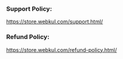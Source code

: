 ### Support Policy:
https://store.webkul.com/support.html/

### Refund Policy:
https://store.webkul.com/refund-policy.html/
